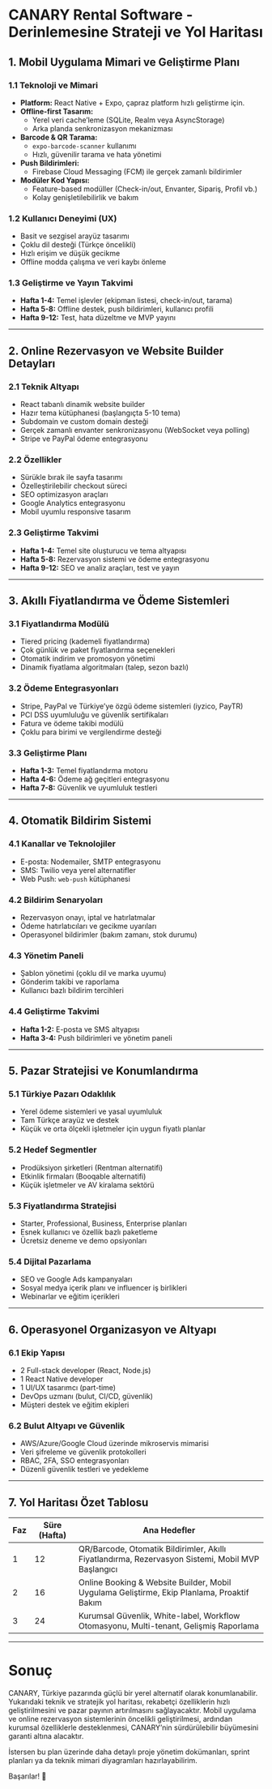 # CANARY Rental Software - Derinlemesine Strateji ve Yol Haritası

## 1. Mobil Uygulama Mimari ve Geliştirme Planı

### 1.1 Teknoloji ve Mimari
- **Platform:** React Native + Expo, çapraz platform hızlı geliştirme için.
- **Offline-first Tasarım:**  
  - Yerel veri cache’leme (SQLite, Realm veya AsyncStorage)  
  - Arka planda senkronizasyon mekanizması  
- **Barcode & QR Tarama:**  
  - `expo-barcode-scanner` kullanımı  
  - Hızlı, güvenilir tarama ve hata yönetimi  
- **Push Bildirimleri:**  
  - Firebase Cloud Messaging (FCM) ile gerçek zamanlı bildirimler  
- **Modüler Kod Yapısı:**  
  - Feature-based modüller (Check-in/out, Envanter, Sipariş, Profil vb.)  
  - Kolay genişletilebilirlik ve bakım

### 1.2 Kullanıcı Deneyimi (UX)
- Basit ve sezgisel arayüz tasarımı  
- Çoklu dil desteği (Türkçe öncelikli)  
- Hızlı erişim ve düşük gecikme  
- Offline modda çalışma ve veri kaybı önleme

### 1.3 Geliştirme ve Yayın Takvimi
- **Hafta 1-4:** Temel işlevler (ekipman listesi, check-in/out, tarama)  
- **Hafta 5-8:** Offline destek, push bildirimleri, kullanıcı profili  
- **Hafta 9-12:** Test, hata düzeltme ve MVP yayını  

---

## 2. Online Rezervasyon ve Website Builder Detayları

### 2.1 Teknik Altyapı
- React tabanlı dinamik website builder  
- Hazır tema kütüphanesi (başlangıçta 5-10 tema)  
- Subdomain ve custom domain desteği  
- Gerçek zamanlı envanter senkronizasyonu (WebSocket veya polling)  
- Stripe ve PayPal ödeme entegrasyonu

### 2.2 Özellikler
- Sürükle bırak ile sayfa tasarımı  
- Özelleştirilebilir checkout süreci  
- SEO optimizasyon araçları  
- Google Analytics entegrasyonu  
- Mobil uyumlu responsive tasarım

### 2.3 Geliştirme Takvimi
- **Hafta 1-4:** Temel site oluşturucu ve tema altyapısı  
- **Hafta 5-8:** Rezervasyon sistemi ve ödeme entegrasyonu  
- **Hafta 9-12:** SEO ve analiz araçları, test ve yayın

---

## 3. Akıllı Fiyatlandırma ve Ödeme Sistemleri

### 3.1 Fiyatlandırma Modülü
- Tiered pricing (kademeli fiyatlandırma)  
- Çok günlük ve paket fiyatlandırma seçenekleri  
- Otomatik indirim ve promosyon yönetimi  
- Dinamik fiyatlama algoritmaları (talep, sezon bazlı)

### 3.2 Ödeme Entegrasyonları
- Stripe, PayPal ve Türkiye’ye özgü ödeme sistemleri (iyzico, PayTR)  
- PCI DSS uyumluluğu ve güvenlik sertifikaları  
- Fatura ve ödeme takibi modülü  
- Çoklu para birimi ve vergilendirme desteği

### 3.3 Geliştirme Planı
- **Hafta 1-3:** Temel fiyatlandırma motoru  
- **Hafta 4-6:** Ödeme ağ geçitleri entegrasyonu  
- **Hafta 7-8:** Güvenlik ve uyumluluk testleri

---

## 4. Otomatik Bildirim Sistemi

### 4.1 Kanallar ve Teknolojiler
- E-posta: Nodemailer, SMTP entegrasyonu  
- SMS: Twilio veya yerel alternatifler  
- Web Push: `web-push` kütüphanesi

### 4.2 Bildirim Senaryoları
- Rezervasyon onayı, iptal ve hatırlatmalar  
- Ödeme hatırlatıcıları ve gecikme uyarıları  
- Operasyonel bildirimler (bakım zamanı, stok durumu)

### 4.3 Yönetim Paneli
- Şablon yönetimi (çoklu dil ve marka uyumu)  
- Gönderim takibi ve raporlama  
- Kullanıcı bazlı bildirim tercihleri

### 4.4 Geliştirme Takvimi
- **Hafta 1-2:** E-posta ve SMS altyapısı  
- **Hafta 3-4:** Push bildirimleri ve yönetim paneli

---

## 5. Pazar Stratejisi ve Konumlandırma

### 5.1 Türkiye Pazarı Odaklılık
- Yerel ödeme sistemleri ve yasal uyumluluk  
- Tam Türkçe arayüz ve destek  
- Küçük ve orta ölçekli işletmeler için uygun fiyatlı planlar

### 5.2 Hedef Segmentler
- Prodüksiyon şirketleri (Rentman alternatifi)  
- Etkinlik firmaları (Booqable alternatifi)  
- Küçük işletmeler ve AV kiralama sektörü

### 5.3 Fiyatlandırma Stratejisi
- Starter, Professional, Business, Enterprise planları  
- Esnek kullanıcı ve özellik bazlı paketleme  
- Ücretsiz deneme ve demo opsiyonları

### 5.4 Dijital Pazarlama
- SEO ve Google Ads kampanyaları  
- Sosyal medya içerik planı ve influencer iş birlikleri  
- Webinarlar ve eğitim içerikleri

---

## 6. Operasyonel Organizasyon ve Altyapı

### 6.1 Ekip Yapısı
- 2 Full-stack developer (React, Node.js)  
- 1 React Native developer  
- 1 UI/UX tasarımcı (part-time)  
- DevOps uzmanı (bulut, CI/CD, güvenlik)  
- Müşteri destek ve eğitim ekipleri

### 6.2 Bulut Altyapı ve Güvenlik
- AWS/Azure/Google Cloud üzerinde mikroservis mimarisi  
- Veri şifreleme ve güvenlik protokolleri  
- RBAC, 2FA, SSO entegrasyonları  
- Düzenli güvenlik testleri ve yedekleme

---

## 7. Yol Haritası Özet Tablosu

| Faz | Süre (Hafta) | Ana Hedefler                                        |
|-----|--------------|----------------------------------------------------|
| 1   | 12           | QR/Barcode, Otomatik Bildirimler, Akıllı Fiyatlandırma, Rezervasyon Sistemi, Mobil MVP Başlangıcı |
| 2   | 16           | Online Booking & Website Builder, Mobil Uygulama Geliştirme, Ekip Planlama, Proaktif Bakım       |
| 3   | 24           | Kurumsal Güvenlik, White-label, Workflow Otomasyonu, Multi-tenant, Gelişmiş Raporlama            |

---

# Sonuç

CANARY, Türkiye pazarında güçlü bir yerel alternatif olarak konumlanabilir. Yukarıdaki teknik ve stratejik yol haritası, rekabetçi özelliklerin hızlı geliştirilmesini ve pazar payının artırılmasını sağlayacaktır. Mobil uygulama ve online rezervasyon sistemlerinin öncelikli geliştirilmesi, ardından kurumsal özelliklerle desteklenmesi, CANARY’nin sürdürülebilir büyümesini garanti altına alacaktır.

İstersen bu plan üzerinde daha detaylı proje yönetim dokümanları, sprint planları ya da teknik mimari diyagramları hazırlayabilirim.

Başarılar! 🚀